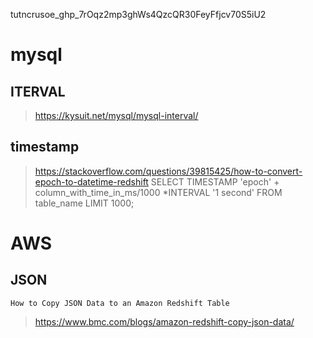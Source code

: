tutncrusoe_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
# mysql
## ITERVAL
> https://kysuit.net/mysql/mysql-interval/
## timestamp
> https://stackoverflow.com/questions/39815425/how-to-convert-epoch-to-datetime-redshift
> SELECT TIMESTAMP 'epoch' + column_with_time_in_ms/1000 *INTERVAL '1 second' FROM table_name LIMIT 1000;
# AWS
## JSON
`How to Copy JSON Data to an Amazon Redshift Table`
> https://www.bmc.com/blogs/amazon-redshift-copy-json-data/